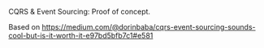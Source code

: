 CQRS & Event Sourcing: Proof of concept.

Based on https://medium.com/@dorinbaba/cqrs-event-sourcing-sounds-cool-but-is-it-worth-it-e97bd5bfb7c1#e581
